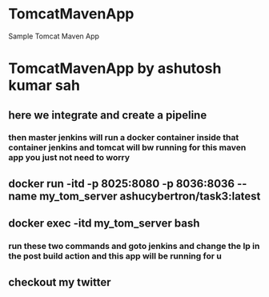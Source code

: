 # TomcatMavenApp
Sample Tomcat Maven App
# TomcatMavenApp by ashutosh kumar sah 
## here we integrate and create a pipeline 
### then master jenkins will run a docker container inside that container jenkins and tomcat will bw running for this maven app you just not need to worry
## docker run -itd -p 8025:8080 -p 8036:8036 --name my_tom_server ashucybertron/task3:latest
## docker exec -itd my_tom_server bash
### run these two commands and goto jenkins and change the Ip in the post build action and this app will be running for u 
## checkout my twitter
